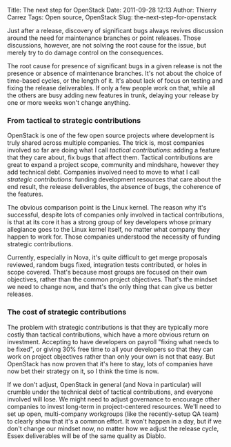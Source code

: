 Title: The next step for OpenStack
Date: 2011-09-28 12:13
Author: Thierry Carrez
Tags: Open source, OpenStack
Slug: the-next-step-for-openstack

Just after a release, discovery of significant bugs always revives
discussion around the need for maintenance branches or point releases.
Those discussions, however, are not solving the root cause for the
issue, but merely try to do damage control on the consequences.

The root cause for presence of significant bugs in a given release is
not the presence or absence of maintenance branches. It's not about the
choice of time-based cycles, or the length of it. It's about lack of
focus on testing and fixing the release deliverables. If only a few
people work on that, while all the others are busy adding new features
in trunk, delaying your release by one or more weeks won't change
anything.

### From tactical to strategic contributions

OpenStack is one of the few open source projects where development is
truly shared across multiple companies. The trick is, most companies
involved so far are doing what I call *tactical contributions*: adding a
feature that they care about, fix bugs that affect them. Tactical
contributions are great to expand a project scope, community and
mindshare, however they add technical debt. Companies involved need to
move to what I call *strategic contributions*: funding development
resources that care about the end result, the release deliverables, the
absence of bugs, the coherence of the features.

The obvious comparison point is the Linux kernel. The reason why it's
successful, despite lots of companies only involved in tactical
contributions, is that at its core it has a strong group of key
developers whose primary allegiance goes to the Linux kernel itself, no
matter what company they happen to work for. Those companies understood
the necessity of funding strategic contributions.

Currently, especially in Nova, it's quite difficult to get merge
proposals reviewed, random bugs fixed, integration tests contributed, or
holes in scope covered. That's because most groups are focused on their
own objectives, rather than the common project objectives. That's the
mindset we need to change now, and that's the only thing that can give
us better releases.

### The cost of strategic contributions

The problem with strategic contributions is that they are typically more
costly than tactical contributions, which have a more obvious return on
investment. Accepting to have developers on payroll "fixing what needs
to be fixed", or giving 30% free time to all your developers so that
they can work on project objectives rather than only your own is not
that easy. But OpenStack has now proven that it's here to stay, lots of
companies have now bet their strategy on it, so I think the time is now.

If we don't adjust, OpenStack in general (and Nova in particular) will
crumble under the technical debt of tactical contributions, and everyone
involved will lose. We might need to adjust governance to encourage
other companies to invest long-term in project-centered resources. We'll
need to set up open, multi-company workgroups (like the recently-setup
QA team) to clearly show that it's a common effort. It won't happen in a
day, but if we don't change our mindset now, no matter how we adjust the
release cycle, Essex deliverables will be of the same quality as Diablo.
